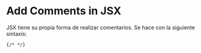 # Add Comments in JSX

JSX tiene su propia forma de realizar comentarios.
Se hace con la siguiente sintaxis:

```
{/* */}
```